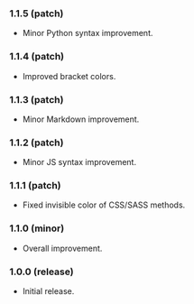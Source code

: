 ### 1.1.5 (patch)
- Minor Python syntax improvement.

### 1.1.4 (patch)
- Improved bracket colors.

### 1.1.3 (patch)
- Minor Markdown improvement.

### 1.1.2 (patch)
- Minor JS syntax improvement.

### 1.1.1 (patch)
- Fixed invisible color of CSS/SASS methods.

### 1.1.0 (minor)
- Overall improvement.

### 1.0.0 (release)
- Initial release.
